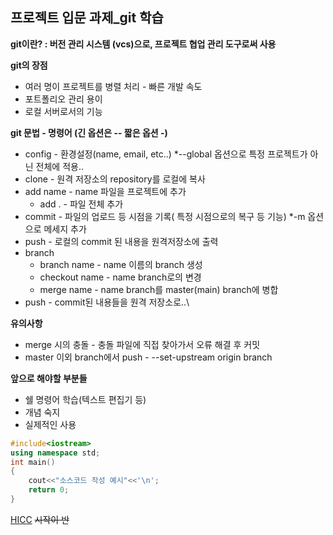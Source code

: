 ## 프로젝트 입문 과제_git 학습 

**git이란? : 버전 관리 시스템 (vcs)으로, 프로젝트 협업 관리 도구로써 사용**

**git의 장점**
 * 여러 명이 프로젝트를 병렬 처리 - 빠른 개발 속도
 * 포트폴리오 관리 용이
 * 로컬 서버로서의 기능
 

**git 문법 - 명령어 (긴 옵션은 -- 짧은 옵션 -)**
 * config - 환경설정(name, email, etc..)
   *--global 옵션으로 특정 프로젝트가 아닌 전체에 적용..
 * clone - 원격 저장소의 repository를 로컬에 복사
 * add name - name 파일을 프로젝트에 추가
   * add . - 파일 전체 추가
 * commit  - 파일의 업로드 등 시점을 기록( 특정 시점으로의 복구 등 기능)
   *-m 옵션으로 메세지 추가
 * push - 로컬의 commit 된 내용을 원격저장소에 출력
 * branch
   * branch name - name 이름의 branch 생성
   * checkout name - name branch로의 변경
   * merge name - name branch를 master(main) branch에 병합
 * push - commit된 내용들을 원격 저장소로..\

**유의사항**
  * merge 시의 충돌 - 충돌 파일에 직접 찾아가서 오류 해결 후 커밋
  * master 이외 branch에서 push - --set-upstream origin branch

**앞으로 해야할 부분들** 
  * 쉘 명령어 학습(텍스트 편집기 등)
  * 개념 숙지
  * 실제적인 사용

~~~C++
#include<iostream>
using namespace std;
int main()
{
	cout<<"소스코드 작성 예시"<<'\n';
	return 0;
}
~~~
[HICC](https://github.com/HICC-Introduction)
~~시작이 반~~





	
